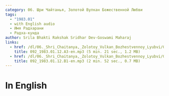 ```yaml
---
category: 06. Шри Чайтанья, Золотой Вулкан Божественной Любви
tags:
  - "1983.01"
  - with English audio
  - Имя Радхарани
  - Радха-кунда
author: Srila Bhakti Rakshak Sridhar Dev-Goswami Maharaj
links:
  - href: /dl/06._Shri_Chaitanya,_Zolotoy_Vulkan_Bozhestvennoy_Lyubvi/092_1983.01.12.A3-en.mp3
    title: 092_1983.01.12.A3-en.mp3 (5 min. 21 sec., 1.2 MB)
  - href: /dl/06._Shri_Chaitanya,_Zolotoy_Vulkan_Bozhestvennoy_Lyubvi/092_1983.01.12.B1-en.mp3
    title: 092_1983.01.12.B1-en.mp3 (2 min. 52 sec., 0.7 MB)
---
```


# In English

